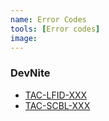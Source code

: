 ```yaml
---
name: Error Codes
tools: [Error codes]
image:
---
```



### DevNite
- [TAC-LFID-XXX](https://google.com)
- [TAC-SCBL-XXX](https://google.com)
